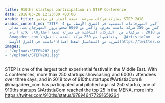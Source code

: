 ```yaml
---
title: 910ths startups participation in STEP Conference
date: 2018-03-28 12:23:00 +03:00
arabic_title: مشاركة شركات مسرعة  تسعة أعشار في مؤتمر STEP 2018
arabic_content_md: "STEP  هو واحد من أكبر المهرجانات التقنية في الشرق الأوسط. مع 4
  مؤتمرات ، أكثر من 250 شركة ناشئة تعرض، وأكثر من 6000 شخص يزور المهرجان على مدار
  ثلاثة أيام ،\nوفي 2018 ، شركتان من  الشركات الناشئة في مسرعة تسعة أعشار  @ ArtistiaCom
  &magadeer_com \nوتنافسوا مع 250 شركة ناشئة ، لتصل   @ArtistiaCom   إلى افضل 25 شركة
  ناشئة في الشرق الأوسط\nلمزيد من التفاصيل اضغط [هنا](https://twitter.com/910ths/status/978946477291659264) "
images:
- "/uploads/STEP%202.jpg"
- "/uploads/STEP%201.jpg"
---
```


STEP is one of the largest tech experiential festival in the Middle East. With 4 conferences, more than 250 startups showcasing, and 6000+ attendees over three days,
and in 2018 tow of 910ths startups @ArtistiaCom & @magadeer_com has participated and pitched against 250 startup, one of 910ths startups @ArtistiaCom reached the top 25 in the MENA, more info https://twitter.com/910ths/status/978946477291659264 